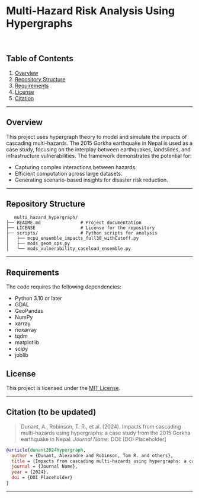 # Multi-Hazard Risk Analysis Using Hypergraphs

 

## Table of Contents

1. [Overview](#overview)
2. [Repository Structure](#repository-structure)
3. [Requirements](#requirements)
4. [License](#license)
5. [Citation](#citation)

---

## Overview

This project uses hypergraph theory to model and simulate the impacts of cascading multi-hazards. The 2015 Gorkha earthquake in Nepal is used as a case study, focusing on the interplay between earthquakes, landslides, and infrastructure vulnerabilities. The framework demonstrates the potential for:

- Capturing complex interactions between hazards.
- Efficient computation across large datasets.
- Generating scenario-based insights for disaster risk reduction.

---

## Repository Structure

```plaintext
   multi_hazard_hypergraph/
├── README.md               # Project documentation
├── LICENSE                 # License for the repository
├── scripts/                # Python scripts for analysis
│   ├── mcpu_ensemble_impacts_full30_withCutoff.py
│   ├── mods_geom_ops.py
│   └── mods_vulnerability_caseload_ensemble.py

```

---

## Requirements

The code requires the following dependencies:

- Python 3.10 or later
- GDAL
- GeoPandas
- NumPy
- xarray
- rioxarray
- tqdm
- matplotlib
- scipy
- joblib


## License

This project is licensed under the [MIT License](LICENSE).

---

## Citation (to be updated)

> Dunant, A., Robinson, T. R., et al. (2024). Impacts from cascading multi-hazards using hypergraphs: a case study from the 2015 Gorkha earthquake in Nepal. *Journal Name*. DOI: [DOI Placeholder]

```bibtex
@article{dunant2024hypergraph,
  author = {Dunant, Alexandre and Robinson, Tom R. and others},
  title = {Impacts from cascading multi-hazards using hypergraphs: a case study from the 2015 Gorkha earthquake in Nepal},
  journal = {Journal Name},
  year = {2024},
  doi = {DOI Placeholder}
}
```

---

